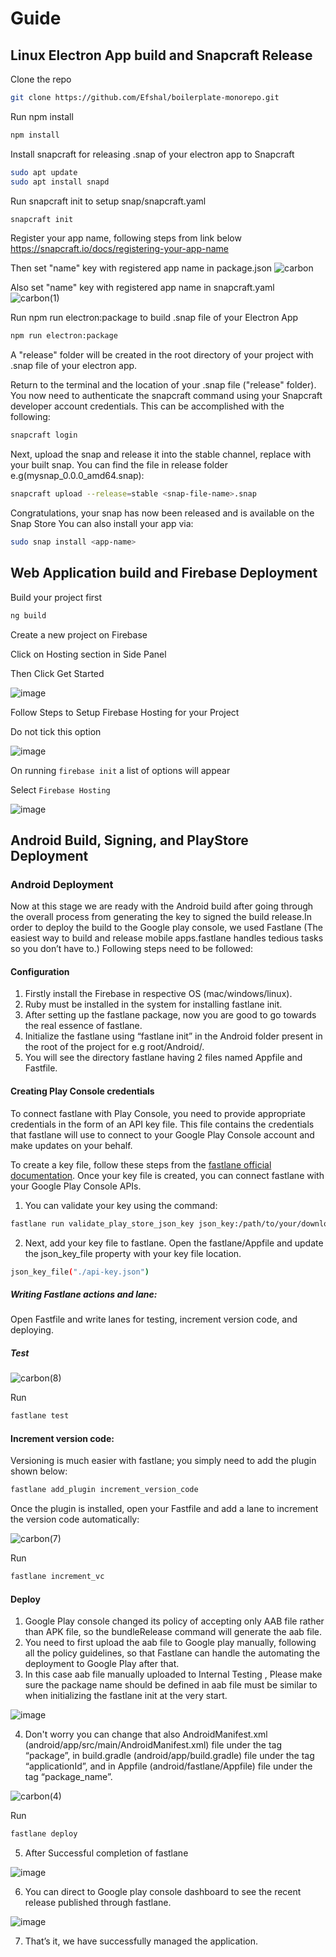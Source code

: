 # Guide

## Linux Electron App build and Snapcraft Release

Clone the repo 

```bash
git clone https://github.com/Efshal/boilerplate-monorepo.git
```

Run npm install

```bash
npm install
```

Install snapcraft for releasing .snap of your electron app to Snapcraft

```bash
sudo apt update
sudo apt install snapd
```

Run snapcraft init to setup snap/snapcraft.yaml

```bash
snapcraft init
```

Register your app name, following steps from link below
https://snapcraft.io/docs/registering-your-app-name


Then set "name" key with registered app name in package.json
![carbon](https://user-images.githubusercontent.com/42158443/147568704-6ee479c1-6999-4445-99b8-82f2a8866228.png)


Also set "name" key with registered app name in snapcraft.yaml
![carbon(1)](https://user-images.githubusercontent.com/42158443/147569091-5fbf1fbe-3c7b-4b3d-9404-0c5ad288b320.png)


Run npm run electron:package to build .snap file of your Electron App

```bash
npm run electron:package
```
A "release" folder will be created in the root directory of your project with .snap file of your electron app. 

Return to the terminal and the location of your .snap file ("release" folder). You now need to authenticate the snapcraft command using your Snapcraft developer account credentials. This can be accomplished with the following:

```bash
snapcraft login
```

Next, upload the snap and release it into the stable channel, replace <snap-file-name> with your built snap. You can find the file in release folder
e.g(mysnap_0.0.0_amd64.snap):
  
```bash
snapcraft upload --release=stable <snap-file-name>.snap
```
  
Congratulations, your snap has now been released and is available on the Snap Store
You can also install your app via:

```bash
sudo snap install <app-name>
```




  
## Web Application build and Firebase Deployment

Build your project first

```bash
ng build
```
 
 
Create a new project on Firebase

Click on Hosting section in Side Panel

Then Click Get Started
  
![image](https://user-images.githubusercontent.com/42158443/147596048-993d7c5c-959d-4af2-8d18-0eaa2389fa5b.png)

Follow Steps to Setup Firebase Hosting for your Project
  
Do not tick this option

![image](https://user-images.githubusercontent.com/42158443/147596223-291386d3-51d3-4865-8b6e-1f474ee30023.png)

On running `firebase init` a list of options will appear

Select `Firebase Hosting`

![image](https://user-images.githubusercontent.com/42158443/147598089-c60fa81c-57b8-4f22-b88d-5adcbade02be.png)

  
  
  
    
## Android Build, Signing, and PlayStore Deployment

### Android Deployment

Now at this stage we are ready with the Android build after going through the overall process from generating the key to signed the build release.In order to deploy the build to the Google play console, we used Fastlane (The easiest way to build and release mobile apps.fastlane handles tedious tasks so you don’t have to.)
Following steps need to be followed:


#### Configuration

1. Firstly install the Firebase in respective OS (mac/windows/linux).
2. Ruby must be installed in the system for installing fastlane init.
3. After setting up the fastlane package, now you are good to go towards the real essence of fastlane.
4. Initialize the fastlane using “fastlane init” in the Android folder present in the root of the project for e.g root/Android/.
5. You will see the directory fastlane having 2 files named Appfile and Fastfile.
  
#### Creating Play Console credentials

To connect fastlane with Play Console, you need to provide appropriate credentials in the form of an API key file. This file contains the credentials that fastlane will use to connect to your Google Play Console account and make updates on your behalf.

To create a key file, follow these steps from the [fastlane official documentation](https://docs.fastlane.tools/getting-started/android/setup/#collect-your-google-credentials). Once your key file is created, you can connect fastlane with your Google Play Console APIs.

1. You can validate your key using the command:
```bash
fastlane run validate_play_store_json_key json_key:/path/to/your/downloaded/file.json
```
  
2. Next, add your key file to fastlane. Open the fastlane/Appfile and update the json_key_file property with your key file location.
```bash
json_key_file("./api-key.json")
```
  
##### Writing Fastlane actions and lane:

Open Fastfile and write lanes for testing, increment version code, and deploying.

##### Test
![carbon(8)](https://user-images.githubusercontent.com/42158443/147602400-a548b75e-80e3-4bb4-8b77-76128c9938f8.png)


Run 
```bash
fastlane test
```

#### Increment version code:

Versioning is much easier with fastlane; you simply need to add the plugin shown below:

```bash
fastlane add_plugin increment_version_code
```
  
Once the plugin is installed, open your Fastfile and add a lane to increment the version code automatically:
  
![carbon(7)](https://user-images.githubusercontent.com/42158443/147602359-1af4ee28-0568-4b53-a83b-cf329a04e51b.png)

  
Run 
```bash
fastlane increment_vc
  ```
  
#### Deploy
1. Google Play console changed its policy of accepting only AAB file rather than APK file, so the bundleRelease command will generate the aab file.
2. You need to first upload the aab file to Google play manually, following all the policy guidelines, so that Fastlane can handle the automating the deployment to Google Play after that.
3. In this case aab file manually uploaded to Internal Testing , Please make sure the package name should be defined in aab file must be similar to when initializing the fastlane init at the very start.

![image](https://user-images.githubusercontent.com/42158443/147601759-d11400b5-c44e-431d-8fcc-aad573f6c746.png)

  
4. Don't worry you can change that also AndroidManifest.xml (android/app/src/main/AndroidManifest.xml) file under the tag “package”, in build.gradle (android/app/build.gradle) file under the tag “applicationId”, and in Appfile (android/fastlane/Appfile) file under the tag “package_name”.

![carbon(4)](https://user-images.githubusercontent.com/42158443/147601638-aaf61ae3-0224-483f-b405-3dea88b13687.png)


Run 
```bash
fastlane deploy
```
  
5. After Successful completion of fastlane

![image](https://user-images.githubusercontent.com/42158443/147601206-3b63e1bb-e782-408c-8793-03b79d1cb354.png)


6. You can direct to Google play console dashboard to see the recent release published through fastlane.
  
![image](https://user-images.githubusercontent.com/42158443/147601263-e8ad1539-7520-4026-8161-2b61d6bc8d45.png)


7. That’s it, we have successfully managed the application.

 
